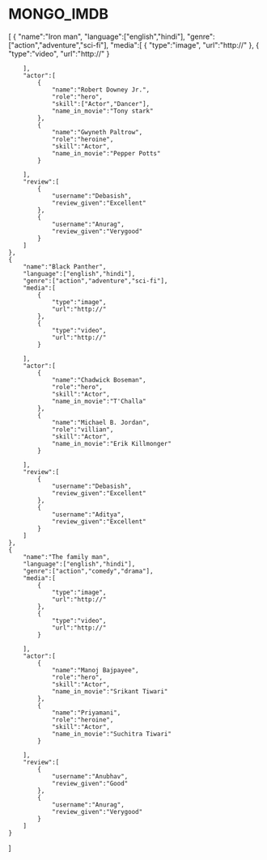 # MONGO_IMDB

[
    {
        "name":"Iron man",
        "language":["english","hindi"],
        "genre":["action","adventure","sci-fi"],
        "media":[
            {
                "type":"image",
                "url":"http://"
            },
            {
                "type":"video",
                "url":"http://"
            }
            
        ],
        "actor":[
            {
                "name":"Robert Downey Jr.",
                "role":"hero",
                "skill":["Actor","Dancer"],
                "name_in_movie":"Tony stark"
            },
            {
                "name":"Gwyneth Paltrow",
                "role":"heroine",
                "skill":"Actor",
                "name_in_movie":"Pepper Potts"
            }
            
        ],
        "review":[
            {
                "username":"Debasish",
                "review_given":"Excellent"
            },
            {
                "username":"Anurag",
                "review_given":"Verygood"
            }
        ]
    },
    {
        "name":"Black Panther",
        "language":["english","hindi"],
        "genre":["action","adventure","sci-fi"],
        "media":[
            {
                "type":"image",
                "url":"http://"
            },
            {
                "type":"video",
                "url":"http://"
            }
            
        ],
        "actor":[
            {
                "name":"Chadwick Boseman",
                "role":"hero",
                "skill":"Actor",
                "name_in_movie":"T'Challa"
            },
            {
                "name":"Michael B. Jordan",
                "role":"villian",
                "skill":"Actor",
                "name_in_movie":"Erik Killmonger"
            }
            
        ],
        "review":[
            {
                "username":"Debasish",
                "review_given":"Excellent"
            },
            {
                "username":"Aditya",
                "review_given":"Excellent"
            }
        ]
    },
    {
        "name":"The family man",
        "language":["english","hindi"],
        "genre":["action","comedy","drama"],
        "media":[
            {
                "type":"image",
                "url":"http://"
            },
            {
                "type":"video",
                "url":"http://"
            }
            
        ],
        "actor":[
            {
                "name":"Manoj Bajpayee",
                "role":"hero",
                "skill":"Actor",
                "name_in_movie":"Srikant Tiwari"
            },
            {
                "name":"Priyamani",
                "role":"heroine",
                "skill":"Actor",
                "name_in_movie":"Suchitra Tiwari"
            }
            
        ],
        "review":[
            {
                "username":"Anubhav",
                "review_given":"Good"
            },
            {
                "username":"Anurag",
                "review_given":"Verygood"
            }
        ]
    }
    
]
